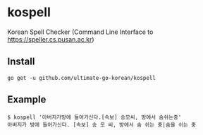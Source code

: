 # kospell

Korean Spell Checker (Command Line Interface to https://speller.cs.pusan.ac.kr)

## Install

```shell
go get -u github.com/ultimate-go-korean/kospell
```

## Example

```shell
$ kospell '아버지가방에 들어가신다.[속보] 송모씨, 방에서 숨쉬는중'
아버지가 방에 들어가신다. [속보] 송 모 씨, 방에서 숨 쉬는 중|숨을 쉬는 중
```
